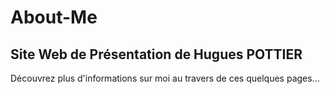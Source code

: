 # About-Me
## Site Web de Présentation de Hugues POTTIER

Découvrez plus d'informations sur moi au travers de ces quelques pages...
